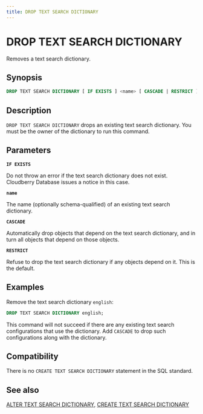 ```yaml
---
title: DROP TEXT SEARCH DICTIONARY
---
```


# DROP TEXT SEARCH DICTIONARY

Removes a text search dictionary.

## Synopsis

```sql
DROP TEXT SEARCH DICTIONARY [ IF EXISTS ] <name> [ CASCADE | RESTRICT ]
```

## Description

`DROP TEXT SEARCH DICTIONARY` drops an existing text search dictionary. You must be the owner of the dictionary to run this command.

## Parameters

**`IF EXISTS`**

Do not throw an error if the text search dictionary does not exist. Cloudberry Database issues a notice in this case.

**`name`**

The name (optionally schema-qualified) of an existing text search dictionary.

**`CASCADE`**

Automatically drop objects that depend on the text search dictionary, and in turn all objects that depend on those objects.

**`RESTRICT`**

Refuse to drop the text search dictionary if any objects depend on it. This is the default.

## Examples

Remove the text search dictionary `english`:

```sql
DROP TEXT SEARCH DICTIONARY english;
```

This command will not succeed if there are any existing text search configurations that use the dictionary. Add `CASCADE` to drop such configurations along with the dictionary.

## Compatibility

There is no `CREATE TEXT SEARCH DICTIONARY` statement in the SQL standard.

## See also

[ALTER TEXT SEARCH DICTIONARY](/docs/sql-stmts/alter-text-search-dictionary.md), [CREATE TEXT SEARCH DICTIONARY](/docs/sql-stmts/create-text-search-dictionary.md)
